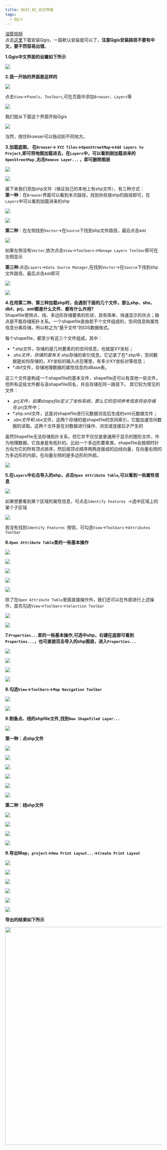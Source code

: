 ```yaml
---
title: QGIS_02_初识界面
tags:
  - Qgis
---
```


[油管视频](https://www.youtube.com/watch?v=Eg4_duqH5Q4 )   
点击[这里](https://qgis.org/en/site/forusers/download.html)下载安装Qgis，一路默认安装就可以了，**注意Qgis安装路径不要有中文，要不然容易出错**。
<!--more-->
**1.Qgis中文界面的设置如下所示** 

![](https://cdn.jsdelivr.net/gh/wangmengyun1998/Blog_img/img/202112/2.png) 
 
<!-- <img src="{{site.url}}/theme/img/2.png">  -->

**2.我一开始的界面是这样的**  

![](https://cdn.jsdelivr.net/gh/wangmengyun1998/Blog_img/img/202112/3.png)
 
点击`View`->`Panels`、`Toolbars`,可在页面中添加`Browser`、`Layers`等

![](https://cdn.jsdelivr.net/gh/wangmengyun1998/Blog_img/img/202112/4.png)

我们就从下面这个界面开始Qgis  

![](https://cdn.jsdelivr.net/gh/wangmengyun1998/Blog_img/img/202112/5.png)  

当然，按住Browser可以拖动到不同地方。  

**3.加载底图，  在`Browser`->  `XYZ Tiles`->`OpenStreetMap`->`Add Layers to Project`,即可将地图加载进去，在`Layers`中，可以看到刚加载进来的`OpenStreetMap` ,右击`Remove Layer...` ，即可删除图层** 

![](https://cdn.jsdelivr.net/gh/wangmengyun1998/Blog_img/img/202112/6.png)    

![](https://cdn.jsdelivr.net/gh/wangmengyun1998/Blog_img/img/202112/7.png)    
 

接下来我们添加shp文件（保证自己的本地上有shp文件），有三种方式：  
**第一种**：在`Browser`界面可以看到本次路径，找到你存放shp的路径即可，在`Layers`中可以看到加载进来的shp 

![](https://cdn.jsdelivr.net/gh/wangmengyun1998/Blog_img/img/202112/8.png)    
   
![](https://cdn.jsdelivr.net/gh/wangmengyun1998/Blog_img/img/202112/9.png)    
     
 
 **第二种**：在左侧找到`Vector`->在`Source`下找到shp文件路径，最后点击`Add`
 
![](https://cdn.jsdelivr.net/gh/wangmengyun1998/Blog_img/img/202112/10.png)  
  

如果左侧没有`Vector`,依次点击`View`->`Toolbars`->`Manage Layers Toolbar`即可在左侧显示
  
**第三种**:点击`Layers`->`Data Source Manager`,在找到`Vector`->在`Source`下找到shp文件路径，最后点击`Add`即可  

![](https://cdn.jsdelivr.net/gh/wangmengyun1998/Blog_img/img/202112/11.png)  


![](https://cdn.jsdelivr.net/gh/wangmengyun1998/Blog_img/img/202112/12.png)  


**4.在用第二种、第三种加载shp时，会遇到下面的几个文件，那么shp、shx、dbf、prj、xml都是什么文件、都有什么作用?**        
Shapefile使用点、线、多边形存储要素的形状，具有简单、快速显示的优点；缺点是不能存储拓扑关系。一个shapefile是由若干个文件组成的，空间信息和属性信息分离存储，所以称之为“基于文件”的GIS数据格式。

每个shapefile，都至少有这三个文件组成，其中：

- *.shp文件，存储的是几何要素的的空间信息，也就是XY坐标；
- *.shx文件，存储的是有关*.shp存储的索引信息。它记录了在*.shp中，空间数据是如何存储的，XY坐标的输入点在哪里，有多少XY坐标对等信息；
- *.dbf文件，存储地理数据的属性信息的dBase表。  

这三个文件是构成一个shapefile的基本文件，shapefile还可以有其他一些文件，但所有这些文件都与该shapefile同名，并且存储在同一路径下。
其它较为常见的文件：
- *.prj文件，如果shapefile定义了坐标系统，那么它的空间参考信息将会存储在*.prj文件中；
- *.shp.xml文件，这是对shapefile进行元数据浏览后生成的xml元数据文件；
- *.sbn文件和*.sbx文件，这两个存储的是shapefile的空间索引，它能加速空间数据的读取。这两个文件是在对数据进行操作、浏览或连接后才产生的  

虽然Shapefile无法存储拓扑关系，但它并不仅仅是普通用于显示的图形文件，作为地理数据，它自身是有拓扑的。比如一个多边形要素类，shapefile会按顺时针方向为它的所有顶点排序，然后按顶点顺序两两连接成的边线向量，在向量右侧的为多边形的内部，在向量左侧的是多边形的外部。

![](https://cdn.jsdelivr.net/gh/wangmengyun1998/Blog_img/img/202112/13.png)  
    

**5.在`Layers`中右击导入的shp，点击`Open Attribute Table`,可以看到一些属性信息**

![](https://cdn.jsdelivr.net/gh/wangmengyun1998/Blog_img/img/202112/14.png)  

如果想要看到某个区域的属性信息，可点击`Identify Features `->选中区域上的某个子区域 

![](https://cdn.jsdelivr.net/gh/wangmengyun1998/Blog_img/img/202112/15.png)

若没有找到`Identify Features `按钮，可勾选`View`->`Toolbars`->`Attributes Toolbar`

**6.`Open Attribute Table`里的一些基本操作**  

![](https://cdn.jsdelivr.net/gh/wangmengyun1998/Blog_img/img/202112/16.png)   

![](https://cdn.jsdelivr.net/gh/wangmengyun1998/Blog_img/img/202112/17.png)   

![](https://cdn.jsdelivr.net/gh/wangmengyun1998/Blog_img/img/202112/18.png)    

![](https://cdn.jsdelivr.net/gh/wangmengyun1998/Blog_img/img/202112/19.png)   

![](https://cdn.jsdelivr.net/gh/wangmengyun1998/Blog_img/img/202112/20.png)   

除了在`Open Attribute Table`里面直接操作外，我们还可以在外部进行上述操作，首先勾选`View`->`Toolbars`->`Selection Toolbar`  

![](https://cdn.jsdelivr.net/gh/wangmengyun1998/Blog_img/img/202112/21.png)   

![](https://cdn.jsdelivr.net/gh/wangmengyun1998/Blog_img/img/202112/22.png) 

**7.`Properties...`里的一些基本操作,可选中shp，右键在底部可看到`Properties...`，也可直接双击导入的shp图层，进入`Properties...`**     

![](https://cdn.jsdelivr.net/gh/wangmengyun1998/Blog_img/img/202112/23.png)   

![](https://cdn.jsdelivr.net/gh/wangmengyun1998/Blog_img/img/202112/24.png)   

![](https://cdn.jsdelivr.net/gh/wangmengyun1998/Blog_img/img/202112/25.png)   

![](https://cdn.jsdelivr.net/gh/wangmengyun1998/Blog_img/img/202112/26.png)  

**8.勾选`View`->`Toolbars`->`Map Navigation Toolbar`**    

![](https://cdn.jsdelivr.net/gh/wangmengyun1998/Blog_img/img/202112/27.png)   

![](https://cdn.jsdelivr.net/gh/wangmengyun1998/Blog_img/img/202112/28.png)  

**9.制备点、线的shpfile文件,找到`New Shapefiled Layer...`**
 
![](https://cdn.jsdelivr.net/gh/wangmengyun1998/Blog_img/img/202112/29.png)  

**第一种：点shp文件**   

![](https://cdn.jsdelivr.net/gh/wangmengyun1998/Blog_img/img/202112/30.png)   

![](https://cdn.jsdelivr.net/gh/wangmengyun1998/Blog_img/img/202112/31.png) 

![](https://cdn.jsdelivr.net/gh/wangmengyun1998/Blog_img/img/202112/32.png)  

![](https://cdn.jsdelivr.net/gh/wangmengyun1998/Blog_img/img/202112/33.png)

![](https://cdn.jsdelivr.net/gh/wangmengyun1998/Blog_img/img/202112/34.png)  

![](https://cdn.jsdelivr.net/gh/wangmengyun1998/Blog_img/img/202112/35.png) 

**第二种：线shp文件**   

![](https://cdn.jsdelivr.net/gh/wangmengyun1998/Blog_img/img/202112/36.png)   

![](https://cdn.jsdelivr.net/gh/wangmengyun1998/Blog_img/img/202112/37.png)   

![](https://cdn.jsdelivr.net/gh/wangmengyun1998/Blog_img/img/202112/38.png)   

![](https://cdn.jsdelivr.net/gh/wangmengyun1998/Blog_img/img/202112/39.png)    

**9.导出Map，`project`->`New Print Layout...`->`Create Print Layout`**    

![](https://cdn.jsdelivr.net/gh/wangmengyun1998/Blog_img/img/202112/40.png)    

![](https://cdn.jsdelivr.net/gh/wangmengyun1998/Blog_img/img/202112/41.png)   

![](https://cdn.jsdelivr.net/gh/wangmengyun1998/Blog_img/img/202112/42.png)  

![](https://cdn.jsdelivr.net/gh/wangmengyun1998/Blog_img/img/202112/43.png)    

![](https://cdn.jsdelivr.net/gh/wangmengyun1998/Blog_img/img/202112/44.png)    

![](https://cdn.jsdelivr.net/gh/wangmengyun1998/Blog_img/img/202112/45.png)    
 
**导出的结果如下所示**  

<img src="https://cdn.jsdelivr.net/gh/wangmengyun1998/Blog_img/img/202112/46.png" width = "1000"  height = "700" > 






